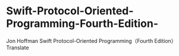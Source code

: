 # Swift-Protocol-Oriented-Programming-Fourth-Edition-
Jon Hoffman Swift Protocol-Oriented Programming（Fourth Edition） Translate
